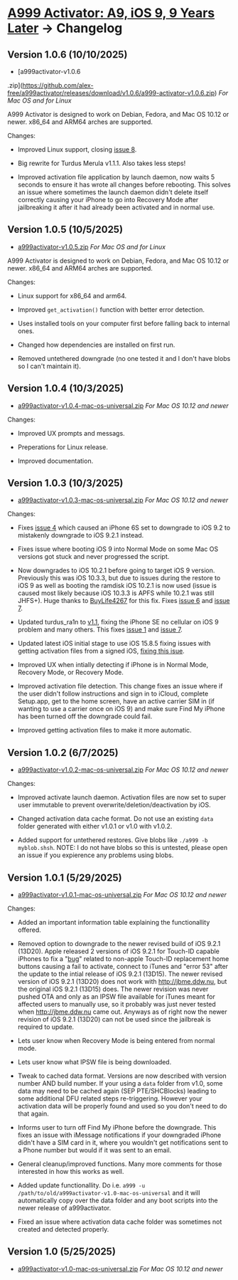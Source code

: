 # [A999 Activator: A9, iOS 9, 9 Years Later](readme.md) -> Changelog

## Version 1.0.6 (10/10/2025)

* [a999activator-v1.0.6

.zip](https://github.com/alex-free/a999activator/releases/download/v1.0.6/a999-activator-v1.0.6.zip) _For Mac OS and for Linux_

A999 Activator is designed to work on Debian, Fedora, and Mac OS 10.12 or newer. x86_64 and ARM64 arches are supported.

Changes:

* Improved Linux support, closing [issue 8](https://github.com/alex-free/a999activator/issues/8).

* Big rewrite for Turdus Merula v1.1.1. Also takes less steps!

* Improved activation file application by launch daemon, now waits 5 seconds to ensure it has wrote all changes before rebooting. This solves an issue where sometimes the launch daemon didn't delete itself correctly causing your iPhone to go into Recovery Mode after jailbreaking it after it had already been activated and in normal use.

## Version 1.0.5 (10/5/2025)

* [a999activator-v1.0.5.zip](https://github.com/alex-free/a999activator/releases/download/v1.0.5/a999-activator-v1.0.5.zip) _For Mac OS and for Linux_

A999 Activator is designed to work on Debian, Fedora, and Mac OS 10.12 or newer. x86_64 and ARM64 arches are supported.

Changes:

* Linux support for x86_64 and arm64.

* Improved `get_activation()` function with better error detection.

* Uses installed tools on your computer first before falling back to internal ones.

* Changed how dependencies are installed on first run.

* Removed untethered downgrade (no one tested it and I don't have blobs so I can't maintain it).

## Version 1.0.4 (10/3/2025)

* [a999activator-v1.0.4-mac-os-universal.zip](https://github.com/alex-free/a999activator/releases/download/v1.0.4/a999-activator-v1.0.4-mac-os-universal.zip) _For Mac OS 10.12 and newer_

Changes:

* Improved UX prompts and messags.

* Preperations for Linux release.

* Improved documentation.

## Version 1.0.3 (10/3/2025)

* [a999activator-v1.0.3-mac-os-universal.zip](https://github.com/alex-free/a999activator/releases/download/v1.0.3/a999-activator-v1.0.3-mac-os-universal.zip) _For Mac OS 10.12 and newer_

Changes:

* Fixes [issue 4](https://github.com/alex-free/a999activator/issues/4) which caused an iPhone 6S set to downgrade to iOS 9.2 to mistakenly downgrade to iOS 9.2.1 instead.

* Fixes issue where booting iOS 9 into Normal Mode on some Mac OS versions got stuck and never progressed the script.

* Now downgrades to iOS 10.2.1 before going to target iOS 9 version. Previously this was iOS 10.3.3, but due to issues during the restore to iOS 9 as well as booting the ramdisk iOS 10.2.1 is now used (issue is caused most likely because iOS 10.3.3 is APFS while 10.2.1 was still JHFS+). Huge thanks to [BuyLife4267](https://reddit.com/user/BuyLife4267/) for this fix. Fixes [issue 6](https://github.com/alex-free/a999activator/issues/6) and [issue 7](https://github.com/alex-free/a999activator/issues/5).

* Updated turdus_ra1n to [v1.1](https://sep.lol/), fixing the iPhone SE no cellular on iOS 9 problem and many others. This fixes [issue 1](https://github.com/alex-free/a999activator/issues/1) and [issue 7](https://github.com/alex-free/a999activator/issues/7).

* Updated latest iOS initial stage to use iOS 15.8.5 fixing issues with getting activation files from a signed iOS, [fixing this isue](https://github.com/alex-free/a999activator/issues/7).

* Improved UX when intially detecting if iPhone is in Normal Mode, Recovery Mode, or Recovery Mode.

* Improved activation file detection. This change fixes an issue where if the user didn't follow instructions and sign in to iCloud, complete Setup.app, get to the home screen, have an active carrier SIM in (if wanting to use a carrier once on iOS 9) and make sure Find My iPhone has been turned off the downgrade could fail.

* Improved getting activation files to make it more automatic.

## Version 1.0.2 (6/7/2025)

* [a999activator-v1.0.2-mac-os-universal.zip](https://github.com/alex-free/a999activator/releases/download/v1.0.2/a999-activator-v1.0.2-mac-os-universal.zip) _For Mac OS 10.12 and newer_

Changes:

* Improved activate launch daemon. Activation files are now set to super user immutable to prevent overwrite/deletion/deactivation by iOS.

* Changed activation data cache format. Do not use an existing `data` folder generated with either v1.0.1 or v1.0 with v1.0.2.

* Added support for untethered restores. Give blobs like `./a999 -b myblob.shsh`. NOTE: I do not have blobs so this is untested, please open an issue if you expierence any problems using blobs.

## Version 1.0.1 (5/29/2025)

* [a999activator-v1.0.1-mac-os-universal.zip](https://github.com/alex-free/a999activator/releases/download/v1.0.1/a999-activator-v1.0.1-mac-os-universal.zip) _For Mac OS 10.12 and newer_

Changes:

* Added an important information table explaining the functionallity offered.

* Removed option to downgrade to the newer revised build of iOS 9.2.1 (13D20). Apple released 2 versions of iOS 9.2.1 for Touch-ID capable iPhones to fix a "[bug](https://www.idownloadblog.com/2016/02/18/ios-9-2-1-build-13d20-ipad/)" related to non-apple Touch-ID replacement home buttons causing a fail to activate, connect to iTunes and "error 53" after the update to the intial release of iOS 9.2.1 (13D15). The newer revised version of iOS 9.2.1 (13D20) does not work with http://jbme.ddw.nu, but the original iOS 9.2.1 (13D15) does. The newer revision was never pushed OTA and only as an IPSW file available for iTunes meant for affected users to manually use, so it probably was just never tested when http://jbme.ddw.nu came out. Anyways as of right now the newer revision of iOS 9.2.1 (13D20) can not be used since the jailbreak is required to update.

* Lets user know when Recovery Mode is being entered from normal mode.

* Lets user know what IPSW file is being downloaded.

* Tweak to cached data format. Versions are now described with version number AND build number. If your using a `data` folder from v1.0, some data may need to be cached again (SEP PTE/SHCBlocks) leading to some additional DFU related steps re-triggering. However your activation data will be properly found and used so you don't need to do that again.

* Informs user to turn off Find My iPhone before the downgrade. This fixes an issue with iMessage notifications if your downgraded iPhone didn't have a SIM card in it, where you wouldn't get notifications sent to a Phone number but would if it was sent to an email.

* General cleanup/improved functions. Many more comments for those interested in how this works as well.

* Added update functionallity. Do i.e. `a999 -u /path/to/old/a999activator-v1.0-mac-os-universal` and it will automatically copy over the data folder and any boot scripts into the newer release of a999activator.

* Fixed an issue where activation data cache folder was sometimes not created and detected properly.

## Version 1.0 (5/25/2025)

* [a999activator-v1.0-mac-os-universal.zip](https://github.com/alex-free/a999activator/releases/download/v1.0/a999-activator-v1.0-mac-os-universal.zip) _For Mac OS 10.12 and newer_